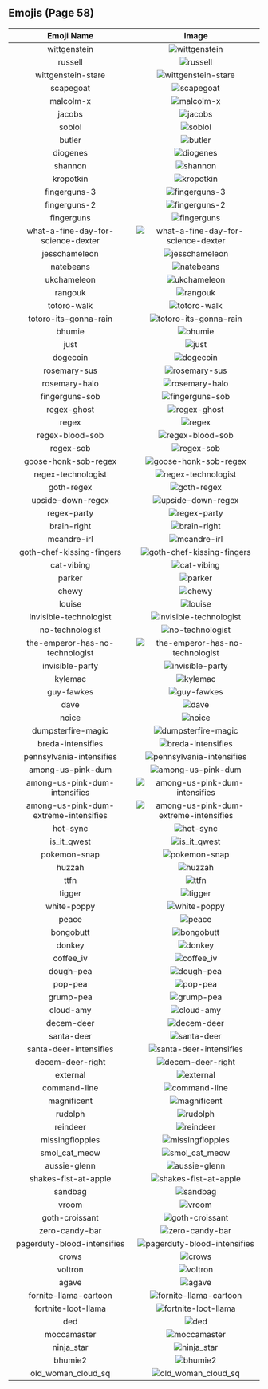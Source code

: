 
  ## Emojis (Page 58)
  |Emoji Name|Image|
  | :-: | :-: |
  |wittgenstein| ![wittgenstein](/output/wittgenstein.png)|
  |russell| ![russell](/output/russell.png)|
  |wittgenstein-stare| ![wittgenstein-stare](/output/wittgenstein-stare.png)|
  |scapegoat| ![scapegoat](/output/scapegoat.png)|
  |malcolm-x| ![malcolm-x](/output/malcolm-x.png)|
  |jacobs| ![jacobs](/output/jacobs.png)|
  |soblol| ![soblol](/output/soblol.png)|
  |butler| ![butler](/output/butler.png)|
  |diogenes| ![diogenes](/output/diogenes.png)|
  |shannon| ![shannon](/output/shannon.png)|
  |kropotkin| ![kropotkin](/output/kropotkin.png)|
  |fingerguns-3| ![fingerguns-3](/output/fingerguns-3.png)|
  |fingerguns-2| ![fingerguns-2](/output/fingerguns-2.png)|
  |fingerguns| ![fingerguns](/output/fingerguns.png)|
  |what-a-fine-day-for-science-dexter| ![what-a-fine-day-for-science-dexter](/output/what-a-fine-day-for-science-dexter.png)|
  |jesschameleon| ![jesschameleon](/output/jesschameleon.png)|
  |natebeans| ![natebeans](/output/natebeans.png)|
  |ukchameleon| ![ukchameleon](/output/ukchameleon.png)|
  |rangouk| ![rangouk](/output/rangouk.png)|
  |totoro-walk| ![totoro-walk](/output/totoro-walk.gif)|
  |totoro-its-gonna-rain| ![totoro-its-gonna-rain](/output/totoro-its-gonna-rain.png)|
  |bhumie| ![bhumie](/output/bhumie.png)|
  |just| ![just](/output/just.png)|
  |dogecoin| ![dogecoin](/output/dogecoin)|
  |rosemary-sus| ![rosemary-sus](/output/rosemary-sus.png)|
  |rosemary-halo| ![rosemary-halo](/output/rosemary-halo.png)|
  |fingerguns-sob| ![fingerguns-sob](/output/fingerguns-sob.png)|
  |regex-ghost| ![regex-ghost](/output/regex-ghost.png)|
  |regex| ![regex](/output/regex.png)|
  |regex-blood-sob| ![regex-blood-sob](/output/regex-blood-sob.png)|
  |regex-sob| ![regex-sob](/output/regex-sob.png)|
  |goose-honk-sob-regex| ![goose-honk-sob-regex](/output/goose-honk-sob-regex.png)|
  |regex-technologist| ![regex-technologist](/output/regex-technologist.png)|
  |goth-regex| ![goth-regex](/output/goth-regex.png)|
  |upside-down-regex| ![upside-down-regex](/output/upside-down-regex.png)|
  |regex-party| ![regex-party](/output/regex-party.gif)|
  |brain-right| ![brain-right](/output/brain-right.png)|
  |mcandre-irl| ![mcandre-irl](/output/mcandre-irl.png)|
  |goth-chef-kissing-fingers| ![goth-chef-kissing-fingers](/output/goth-chef-kissing-fingers.png)|
  |cat-vibing| ![cat-vibing](/output/cat-vibing.gif)|
  |parker| ![parker](/output/parker.png)|
  |chewy| ![chewy](/output/chewy.png)|
  |louise| ![louise](/output/louise.jpg)|
  |invisible-technologist| ![invisible-technologist](/output/invisible-technologist.png)|
  |no-technologist| ![no-technologist](/output/no-technologist)|
  |the-emperor-has-no-technologist| ![the-emperor-has-no-technologist](/output/the-emperor-has-no-technologist)|
  |invisible-party| ![invisible-party](/output/invisible-party)|
  |kylemac| ![kylemac](/output/kylemac.png)|
  |guy-fawkes| ![guy-fawkes](/output/guy-fawkes.png)|
  |dave| ![dave](/output/dave.png)|
  |noice| ![noice](/output/noice.png)|
  |dumpsterfire-magic| ![dumpsterfire-magic](/output/dumpsterfire-magic.gif)|
  |breda-intensifies| ![breda-intensifies](/output/breda-intensifies.gif)|
  |pennsylvania-intensifies| ![pennsylvania-intensifies](/output/pennsylvania-intensifies.gif)|
  |among-us-pink-dum| ![among-us-pink-dum](/output/among-us-pink-dum.png)|
  |among-us-pink-dum-intensifies| ![among-us-pink-dum-intensifies](/output/among-us-pink-dum-intensifies.gif)|
  |among-us-pink-dum-extreme-intensifies| ![among-us-pink-dum-extreme-intensifies](/output/among-us-pink-dum-extreme-intensifies.gif)|
  |hot-sync| ![hot-sync](/output/hot-sync.gif)|
  |is_it_qwest| ![is_it_qwest](/output/is_it_qwest.png)|
  |pokemon-snap| ![pokemon-snap](/output/pokemon-snap.png)|
  |huzzah| ![huzzah](/output/huzzah.gif)|
  |ttfn| ![ttfn](/output/ttfn.png)|
  |tigger| ![tigger](/output/tigger)|
  |white-poppy| ![white-poppy](/output/white-poppy.png)|
  |peace| ![peace](/output/peace)|
  |bongobutt| ![bongobutt](/output/bongobutt.gif)|
  |donkey| ![donkey](/output/donkey.gif)|
  |coffee_iv| ![coffee_iv](/output/coffee_iv.jpg)|
  |dough-pea| ![dough-pea](/output/dough-pea.png)|
  |pop-pea| ![pop-pea](/output/pop-pea.png)|
  |grump-pea| ![grump-pea](/output/grump-pea.png)|
  |cloud-amy| ![cloud-amy](/output/cloud-amy.png)|
  |decem-deer| ![decem-deer](/output/decem-deer.png)|
  |santa-deer| ![santa-deer](/output/santa-deer.png)|
  |santa-deer-intensifies| ![santa-deer-intensifies](/output/santa-deer-intensifies.gif)|
  |decem-deer-right| ![decem-deer-right](/output/decem-deer-right.png)|
  |external| ![external](/output/external.gif)|
  |command-line| ![command-line](/output/command-line.gif)|
  |magnificent| ![magnificent](/output/magnificent.png)|
  |rudolph| ![rudolph](/output/rudolph.png)|
  |reindeer| ![reindeer](/output/reindeer.png)|
  |missingfloppies| ![missingfloppies](/output/missingfloppies.png)|
  |smol_cat_meow| ![smol_cat_meow](/output/smol_cat_meow.gif)|
  |aussie-glenn| ![aussie-glenn](/output/aussie-glenn.png)|
  |shakes-fist-at-apple| ![shakes-fist-at-apple](/output/shakes-fist-at-apple.png)|
  |sandbag| ![sandbag](/output/sandbag.png)|
  |vroom| ![vroom](/output/vroom.png)|
  |goth-croissant| ![goth-croissant](/output/goth-croissant.png)|
  |zero-candy-bar| ![zero-candy-bar](/output/zero-candy-bar.png)|
  |pagerduty-blood-intensifies| ![pagerduty-blood-intensifies](/output/pagerduty-blood-intensifies.gif)|
  |crows| ![crows](/output/crows.png)|
  |voltron| ![voltron](/output/voltron.png)|
  |agave| ![agave](/output/agave.jpg)|
  |fornite-llama-cartoon| ![fornite-llama-cartoon](/output/fornite-llama-cartoon.png)|
  |fortnite-loot-llama| ![fortnite-loot-llama](/output/fortnite-loot-llama.png)|
  |ded| ![ded](/output/ded)|
  |moccamaster| ![moccamaster](/output/moccamaster.png)|
  |ninja_star| ![ninja_star](/output/ninja_star.png)|
  |bhumie2| ![bhumie2](/output/bhumie2.png)|
  |old_woman_cloud_sq| ![old_woman_cloud_sq](/output/old_woman_cloud_sq.jpg)|
  